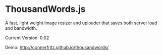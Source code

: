 ThousandWords.js
=============

A fast, light weight image resizer and uploader that saves both server load and bandwidth.

Current Version: 0.02

Demo: http://connerfritz.github.io/thousandwords/
